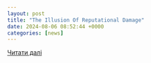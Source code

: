 ```yaml
---
layout: post
title: "The Illusion Of Reputational Damage"
date: 2024-08-06 08:52:44 +0000
categories: [news]
---
```


[Читати далі](https://informationsecuritybuzz.com/the-illusion-of-reputational-damage/)
